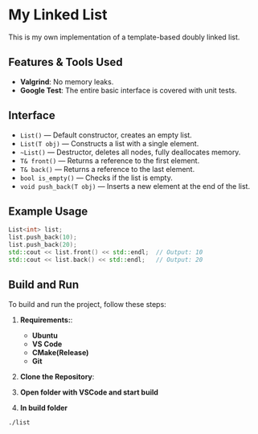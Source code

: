 # My Linked List

This is my own implementation of a template-based doubly linked list.

## Features & Tools Used

- **Valgrind**: No memory leaks.
- **Google Test**: The entire basic interface is covered with unit tests.

## Interface

- `List()`                 — Default constructor, creates an empty list.
- `List(T obj)`            — Constructs a list with a single element.
- `~List()`                 — Destructor, deletes all nodes, fully deallocates memory.
- `T& front()`              — Returns a reference to the first element.
- `T& back()`               — Returns a reference to the last element.
- `bool is_empty()`         — Checks if the list is empty.
- `void push_back(T obj)`   — Inserts a new element at the end of the list.

## Example Usage

```cpp
List<int> list;
list.push_back(10);
list.push_back(20);
std::cout << list.front() << std::endl;  // Output: 10
std::cout << list.back() << std::endl;   // Output: 20
```
## Build and Run

To build and run the project, follow these steps:

1. **Requirements:**:  
   - **Ubuntu**
   - **VS Code**  
   - **CMake(Release)**  
   - **Git**

2. **Clone the Repository**:

3. **Open folder with VSCode and start build**

4. **In build folder**
```bash
./list
